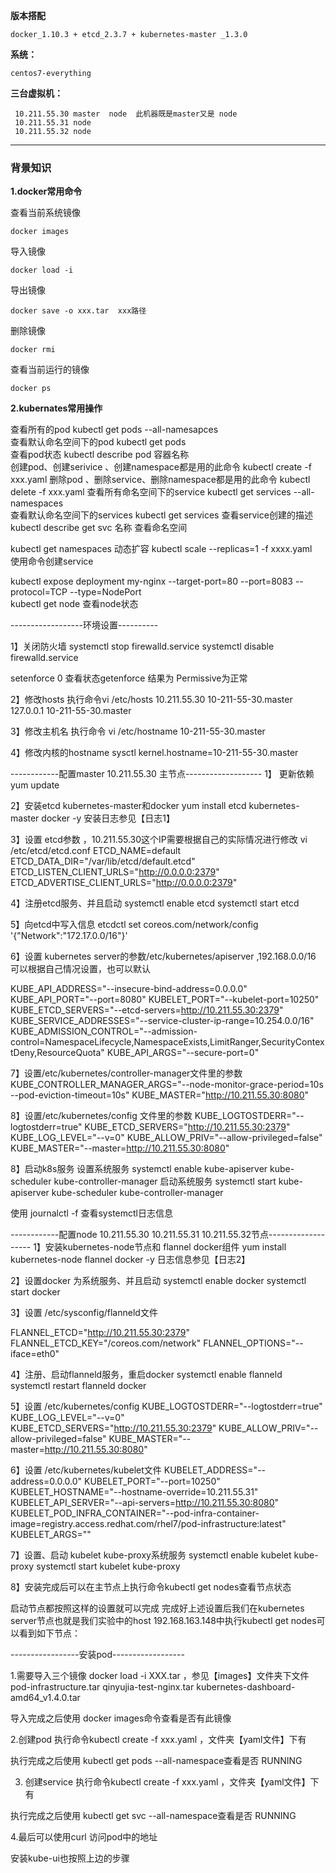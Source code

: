 **版本搭配**

```
docker_1.10.3 + etcd_2.3.7 + kubernetes-master _1.3.0
```

**系统：**

```
centos7-everything  
```

**三台虚拟机：**

```
 10.211.55.30 master  node  此机器既是master又是 node
 10.211.55.31 node
 10.211.55.32 node
```

---

### 背景知识 

**1.docker常用命令**

查看当前系统镜像

```
docker images 
```

导入镜像

```
docker load -i 
```

导出镜像

```
docker save -o xxx.tar  xxx路径   
```

删除镜像

```
docker rmi 
```

查看当前运行的镜像

```
docker ps 
```

**2.kubernates常用操作**

查看所有的pod
kubectl get pods --all-namesapces  
查看默认命名空间下的pod
kubectl get pods  
查看pod状态
kubectl describe pod 容器名称     
创建pod、创建serivice 、创建namespace都是用的此命令
kubectl create -f xxx.yaml 
删除pod 、删除service、删除namespace都是用的此命令
kubectl delete -f xxx.yaml 
查看所有命名空间下的service
kubectl get services --all-namespaces  
查看默认命名空间下的services
kubectl get services 
 查看service创建的描述
kubectl describe get svc 名称 
查看命名空间

kubectl get namespaces 
动态扩容
kubectl scale --replicas=1 -f xxxx.yaml  
使用命令创建service

kubectl expose deployment my-nginx --target-port=80 --port=8083 --protocol=TCP --type=NodePort  
kubectl get node  查看node状态

------------------环境设置----------

1】关闭防火墙
systemctl stop firewalld.service
systemctl disable firewalld.service

setenforce 0
查看状态getenforce 
结果为 Permissive为正常

2】修改hosts
执行命令vi /etc/hosts
10.211.55.30 10-211-55-30.master
127.0.0.1 10-211-55-30.master

3】修改主机名
执行命令 vi /etc/hostname
10-211-55-30.master

4】修改内核的hostname
sysctl kernel.hostname=10-211-55-30.master 

------------配置master 10.211.55.30 主节点-------------------
1】 更新依赖
	yum update  

2】安装etcd kubernetes-master和docker
	yum install etcd kubernetes-master docker -y
	安装日志参见【日志1】
	
3】设置 etcd参数 ，10.211.55.30这个IP需要根据自己的实际情况进行修改
vi /etc/etcd/etcd.conf
ETCD_NAME=default
ETCD_DATA_DIR="/var/lib/etcd/default.etcd"
ETCD_LISTEN_CLIENT_URLS="http://0.0.0.0:2379"
ETCD_ADVERTISE_CLIENT_URLS="http://0.0.0.0:2379"

4】注册etcd服务、并且启动	
systemctl enable etcd
systemctl start etcd

5】向etcd中写入信息
etcdctl set coreos.com/network/config '{"Network":"172.17.0.0/16"}'
	
6】设置 kubernetes server的参数/etc/kubernetes/apiserver  ,192.168.0.0/16 可以根据自己情况设置，也可以默认

KUBE_API_ADDRESS="--insecure-bind-address=0.0.0.0"
KUBE_API_PORT="--port=8080"
KUBELET_PORT="--kubelet-port=10250"
KUBE_ETCD_SERVERS="--etcd-servers=http://10.211.55.30:2379"
KUBE_SERVICE_ADDRESSES="--service-cluster-ip-range=10.254.0.0/16"
KUBE_ADMISSION_CONTROL="--admission-control=NamespaceLifecycle,NamespaceExists,LimitRanger,SecurityContextDeny,ResourceQuota"
KUBE_API_ARGS="--secure-port=0"


7】设置/etc/kubernetes/controller-manager文件里的参数
KUBE_CONTROLLER_MANAGER_ARGS="--node-monitor-grace-period=10s --pod-eviction-timeout=10s"
KUBE_MASTER="http://10.211.55.30:8080"

8】设置/etc/kubernetes/config 文件里的参数
KUBE_LOGTOSTDERR="--logtostderr=true"
KUBE_ETCD_SERVERS="http://10.211.55.30:2379"
KUBE_LOG_LEVEL="--v=0"
KUBE_ALLOW_PRIV="--allow-privileged=false"
KUBE_MASTER="--master=http://10.211.55.30:8080"

8】启动k8s服务
设置系统服务 systemctl enable kube-apiserver kube-scheduler kube-controller-manager
启动系统服务 systemctl start  kube-apiserver kube-scheduler kube-controller-manager

使用 journalctl -f  查看systemctl日志信息

------------配置node 10.211.55.30 10.211.55.31  10.211.55.32节点-------------------
1】安装kubernetes-node节点和 flannel docker组件
	yum install kubernetes-node flannel docker -y
	日志信息参见【日志2】

2】设置docker 为系统服务、并且启动
systemctl enable docker
systemctl start docker

3】设置 /etc/sysconfig/flanneld文件

FLANNEL_ETCD="http://10.211.55.30:2379"
FLANNEL_ETCD_KEY="/coreos.com/network"
FLANNEL_OPTIONS="--iface=eth0"

4】注册、启动flanneld服务，重启docker 
systemctl enable flanneld   
systemctl restart flanneld  docker  

5】设置 /etc/kubernetes/config
KUBE_LOGTOSTDERR="--logtostderr=true"
KUBE_LOG_LEVEL="--v=0"
KUBE_ETCD_SERVERS="http://10.211.55.30:2379"
KUBE_ALLOW_PRIV="--allow-privileged=false"
KUBE_MASTER="--master=http://10.211.55.30:8080"

6】设置 /etc/kubernetes/kubelet文件
KUBELET_ADDRESS="--address=0.0.0.0"
KUBELET_PORT="--port=10250"
KUBELET_HOSTNAME="--hostname-override=10.211.55.31"
KUBELET_API_SERVER="--api-servers=http://10.211.55.30:8080"
KUBELET_POD_INFRA_CONTAINER="--pod-infra-container-image=registry.access.redhat.com/rhel7/pod-infrastructure:latest"
KUBELET_ARGS=""

7】设置、启动 kubelet kube-proxy系统服务
systemctl enable kubelet kube-proxy
systemctl start kubelet kube-proxy

8】安装完成后可以在主节点上执行命令kubectl get nodes查看节点状态

启动节点都按照这样的设置就可以完成
完成好上述设置后我们在kubernetes server节点也就是我们实验中的host 192.168.163.148中执行kubectl get nodes可以看到如下节点：



-----------------安装pod------------------

1.需要导入三个镜像 docker load -i XXX.tar  ，参见【images】文件夹下文件
pod-infrastructure.tar
qinyujia-test-nginx.tar
kubernetes-dashboard-amd64_v1.4.0.tar

导入完成之后使用 docker images命令查看是否有此镜像

2.创建pod  执行命令kubectl create -f xxx.yaml  ，文件夹【yaml文件】下有

执行完成之后使用 kubectl get pods --all-namespace查看是否 RUNNING

3. 创建service 执行命令kubectl create -f xxx.yaml  ，文件夹【yaml文件】下有

执行完成之后使用 kubectl get svc --all-namespace查看是否 RUNNING

4.最后可以使用curl  访问pod中的地址

安装kube-ui也按照上边的步骤
